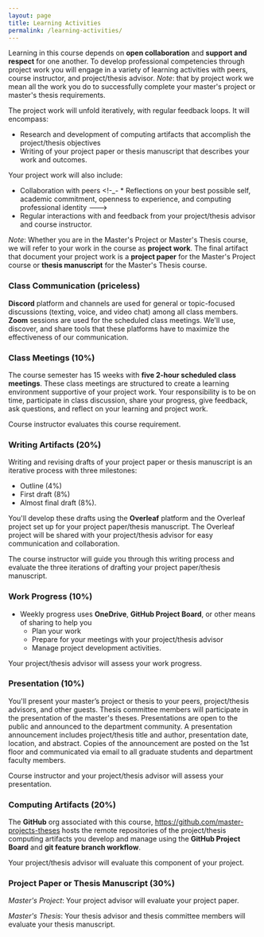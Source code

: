 ```yaml
---
layout: page
title: Learning Activities
permalink: /learning-activities/
---
```

Learning in this course depends on <!--- **reflective practice**,---> 
**open collaboration** and **support and respect** for one another.
To develop professional competencies through project work you will engage in a variety of learning activities with peers, course instructor, and project/thesis advisor. 
*Note*: that by project work we mean all the work you do to successfully complete your master's project or master's thesis requirements. 

The project work will unfold iteratively, with regular feedback loops. It will 
encompass:
* Research and development of computing artifacts that accomplish the 
project/thesis objectives
* Writing of your project paper or thesis manuscript that describes your work 
and outcomes. 

Your project work will also include:
* Collaboration with peers
<!-_- * Reflections on your best possible self, academic commitment, openness to 
experience, and computing professional identity --->
* Regular interactions with and feedback from your project/thesis advisor and course 
instructor.

*Note*: Whether you are in the Master's Project or Master's Thesis course, we 
will refer to your work in the course as **project work**. The final artifact 
that document your project work is a **project paper** for the Master's Project 
course or **thesis manuscript** for the Master's Thesis course.

### Class Communication (priceless)
**Discord** platform and channels are used for general or topic-focused 
discussions (texting, voice,  and video chat) among all class members. 
**Zoom** sessions are used for the scheduled class meetings. We'll use, discover, 
and share tools that these platforms have to maximize the effectiveness of our 
communication. 

<!---
### Reflections (5%)
There will be four learning activities during the semester in which you will 
reflect on your affective and cognitive well-being, academic commitment, 
openness to experience, and your computing professional identity. 

The first three reflections will also include a short 20-minute writing 
session. Known as the **best possible self**, this kind of reflection has been 
shown to facilitate a positive relationship between the learner's well-being 
and their academic achievement. By thinking and writing about your best 
possible self, you learn about yourself, what you want in life, and how to 
restructure your priorities. It can also help you increase your sense of 
control over your life by highlighting what you need to do to achieve your 
goals.  
--->

### Class Meetings (10%)
The course semester has 15 weeks with **five 2-hour scheduled class meetings**. 
These class meetings are structured to create a learning environment 
supportive of your project work. Your responsibility is to be on time, 
participate in class discussion, share your progress, give feedback, ask 
questions, and reflect on your learning and project work. 

Course instructor evaluates this course requirement.

### Writing Artifacts (20%)
Writing and revising drafts of your project paper or thesis manuscript is an 
iterative process with three milestones:
* Outline (4%)
* First draft (8%)
* Almost final draft (8%). 

You'll develop these drafts using the **Overleaf** platform and the Overleaf 
project set up for your project paper/thesis manuscript. The Overleaf project 
will be shared with your project/thesis advisor for easy communication and 
collaboration. 

The course instructor will guide you through this writing 
process and evaluate the three iterations of drafting your project paper/thesis 
manuscript. 

### Work Progress (10%)
- Weekly progress uses **OneDrive**, **GitHub Project Board**, or other means of sharing to help you
  - Plan your work
  - Prepare for your meetings with your project/thesis advisor
  - Manage project development activities. 

Your project/thesis advisor will assess your work progress.

### Presentation (10%)
You'll present your master’s project or thesis to your peers, project/thesis advisors, 
and other guests. Thesis committee members will participate in the presentation 
of the master's theses. Presentations are open to the public and 
announced to the department community. A presentation announcement includes 
project/thesis title and author, presentation date, location, and abstract. 
Copies of the announcement are posted on the 1st floor and communicated via 
email to all graduate students and department faculty members. 

Course instructor and your project/thesis advisor will assess your presentation.

### Computing Artifacts (20%)
The **GitHub** org  associated with this course, <https://github.com/master-projects-theses> hosts the remote repositories of the project/thesis computing artifacts you develop and manage using the **GitHub Project Board** and **git feature branch workflow**. 

Your project/thesis advisor will evaluate this component of your project. 

### Project Paper or Thesis Manuscript (30%)
*Master's Project*: Your project advisor will evaluate your project paper.

*Master's Thesis*: Your thesis advisor and thesis committee members will evaluate your thesis manuscript.
